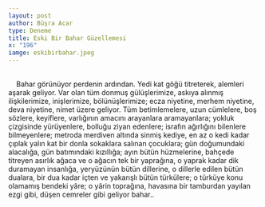 ```yaml
---
layout: post
author: Büşra Acar
type: Deneme
title: Eski Bir Bahar Güzellemesi
x: "196"
iamge: eskibirbahar.jpeg
---
```

<br/>
&nbsp;&nbsp;&nbsp;&nbsp;Bahar görünüyor perdenin ardından. Yedi kat göğü titreterek, alemleri aşarak geliyor. Var olan tüm donmuş gülüşlerimize, askıya alınmış ilişkilerimize, inişlerimize, bölünüşlerimize; ecza niyetine, merhem niyetine, deva niyetine, nimet üzere geliyor. Tüm betimlemelere, uzun cümlelere, boş sözlere, keyiflere, varlığının amacını arayanlara aramayanlara; yokluk çizgisinde yürüyenlere, bolluğu ziyan edenlere; israfın ağırlığını bilenlere bilmeyenlere; metroda merdiven altında sinmiş kediye, en az o kedi kadar çıplak yalın kat bir donla sokaklara salınan çocuklara; gün doğumundaki alacalığa, gün batımındaki kızıllığa; ayın bütün hüzmelerine, bahçede titreyen asırlık ağaca ve o ağacın tek bir yaprağına, o yaprak kadar dik duramayan insanlığa, yeryüzünün bütün dillerine, o dillerle edilen bütün dualara, bir dua kadar içten ve yakarışlı bütün türkülere; o türküye konu olamamış bendeki yâre; o yârin toprağına, havasına bir tamburdan yayılan ezgi gibi, düşen cemreler gibi geliyor bahar..
